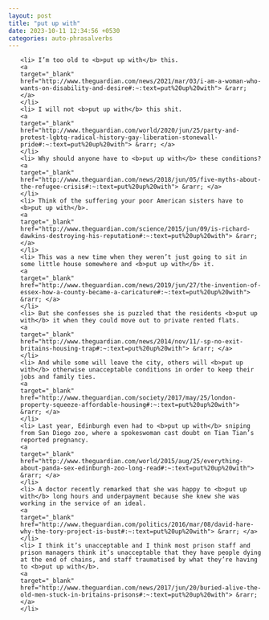```yaml
---
layout: post
title: "put up with"
date: 2023-10-11 12:34:56 +0530
categories: auto-phrasalverbs
---
```

<ol>

    <li> I’m too old to <b>put up with</b> this.
    <a 
    target="_blank" 
    href="http://www.theguardian.com/news/2021/mar/03/i-am-a-woman-who-wants-on-disability-and-desire#:~:text=put%20up%20with"> &rarr; </a>
    </li>
    <li> I will not <b>put up with</b> this shit.
    <a 
    target="_blank" 
    href="http://www.theguardian.com/world/2020/jun/25/party-and-protest-lgbtq-radical-history-gay-liberation-stonewall-pride#:~:text=put%20up%20with"> &rarr; </a>
    </li>
    <li> Why should anyone have to <b>put up with</b> these conditions?
    <a 
    target="_blank" 
    href="http://www.theguardian.com/news/2018/jun/05/five-myths-about-the-refugee-crisis#:~:text=put%20up%20with"> &rarr; </a>
    </li>
    <li> Think of the suffering your poor American sisters have to <b>put up with</b>.
    <a 
    target="_blank" 
    href="http://www.theguardian.com/science/2015/jun/09/is-richard-dawkins-destroying-his-reputation#:~:text=put%20up%20with"> &rarr; </a>
    </li>
    <li> This was a new time when they weren’t just going to sit in some little house somewhere and <b>put up with</b> it.
    <a 
    target="_blank" 
    href="http://www.theguardian.com/news/2019/jun/27/the-invention-of-essex-how-a-county-became-a-caricature#:~:text=put%20up%20with"> &rarr; </a>
    </li>
    <li> But she confesses she is puzzled that the residents <b>put up with</b> it when they could move out to private rented flats.
    <a 
    target="_blank" 
    href="http://www.theguardian.com/news/2014/nov/11/-sp-no-exit-britains-housing-trap#:~:text=put%20up%20with"> &rarr; </a>
    </li>
    <li> And while some will leave the city, others will <b>put up with</b> otherwise unacceptable conditions in order to keep their jobs and family ties.
    <a 
    target="_blank" 
    href="http://www.theguardian.com/society/2017/may/25/london-property-squeeze-affordable-housing#:~:text=put%20up%20with"> &rarr; </a>
    </li>
    <li> Last year, Edinburgh even had to <b>put up with</b> sniping from San Diego zoo, where a spokeswoman cast doubt on Tian Tian’s reported pregnancy.
    <a 
    target="_blank" 
    href="http://www.theguardian.com/world/2015/aug/25/everything-about-panda-sex-edinburgh-zoo-long-read#:~:text=put%20up%20with"> &rarr; </a>
    </li>
    <li> A doctor recently remarked that she was happy to <b>put up with</b> long hours and underpayment because she knew she was working in the service of an ideal.
    <a 
    target="_blank" 
    href="http://www.theguardian.com/politics/2016/mar/08/david-hare-why-the-tory-project-is-bust#:~:text=put%20up%20with"> &rarr; </a>
    </li>
    <li> I think it’s unacceptable and I think most prison staff and prison managers think it’s unacceptable that they have people dying at the end of chains, and staff traumatised by what they’re having to <b>put up with</b>.
    <a 
    target="_blank" 
    href="http://www.theguardian.com/news/2017/jun/20/buried-alive-the-old-men-stuck-in-britains-prisons#:~:text=put%20up%20with"> &rarr; </a>
    </li>